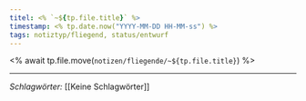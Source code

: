 ```yaml
---
titel: <% `~${tp.file.title}` %>
timestamp: <% tp.date.now("YYYY-MM-DD HH-MM-ss") %>
tags: notiztyp/fliegend, status/entwurf
---
```

<% await tp.file.move(`notizen/fliegende/~${tp.file.title}`) %>



---
*Schlagwörter:*
[[Keine Schlagwörter]]